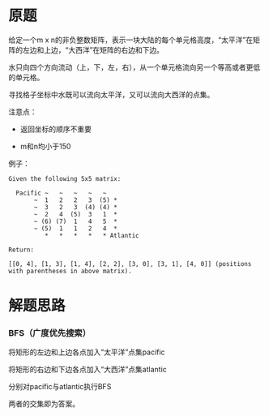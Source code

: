 # 原题
给定一个m x n的非负整数矩阵，表示一块大陆的每个单元格高度，“太平洋”在矩阵的左边和上边，“大西洋”在矩阵的右边和下边。

水只向四个方向流动（上，下，左，右），从一个单元格流向另一个等高或者更低的单元格。

寻找格子坐标中水既可以流向太平洋，又可以流向大西洋的点集。

注意点：

  - 返回坐标的顺序不重要

  - m和n均小于150

例子：

```
Given the following 5x5 matrix:

  Pacific ~   ~   ~   ~   ~ 
       ~  1   2   2   3  (5) *
       ~  3   2   3  (4) (4) *
       ~  2   4  (5)  3   1  *
       ~ (6) (7)  1   4   5  *
       ~ (5)  1   1   2   4  *
          *   *   *   *   * Atlantic

Return:

[[0, 4], [1, 3], [1, 4], [2, 2], [3, 0], [3, 1], [4, 0]] (positions with parentheses in above matrix).
```

# 解题思路
### BFS（广度优先搜索）

将矩形的左边和上边各点加入“太平洋”点集pacific

将矩形的右边和下边各点加入“大西洋”点集atlantic

分别对pacific与atlantic执行BFS

两者的交集即为答案。

